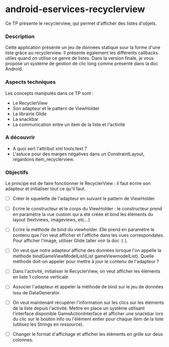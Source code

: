 # android-eservices-recyclerview

Ce TP présente le recyclerview, qui permet d'afficher des listes d'objets.


### Description
Cette application présente un jeu de données statique sour la forme d'une liste grâce au recyclerview.
Il présente également les différents callbacks utiles quand on utilise ce genre de listes.
Dans la version finale, je vous propose un système de gestion de clic long comme présenté dans la doc Android.

### Aspects techniques
Les concepts manipulés dans ce TP sont :
- Le RecyclerView
- Son adapteur et le pattern de ViewHolder
- La librairie Glide
- La snackbar
- La communication entre un item de la liste et l'activité


### A découvrir
- A quoi sert l'attribut xml tools:text ?
- L'astuce pour des marges négatives dans un ConstraintLayout, regardons item_recyclerview.

### Objectifs
Le principe est de faire fonctionner le RecyclerView : il faut écrire son adapteur et initialiser tout ce qu'il faut.
- [ ] Créer le squelette de l'adapteur en suivant le pattern de ViewHolder
- [ ] Ecrire le constructeur et le corps du ViewHolder : le constructeur prend en paramètre la vue custom qui a été créée et bind les éléments du layout (textviews, imageviews, etc...)
- [ ] Ecrire la méthode de bind du viewholder. Elle prend en paramètre le contenu que l'on veut afficher et l'affiche dans les vues correspondates. Pour afficher l'image, utiliser Glide (aller voir la doc :) ). 
- [ ] On veut que notre adapteur affiche des données lorsque l'on appelle la méthode bindGameViewModelList(List<GameViewModel> gameViewmodelList). Quelle méthode doit-on appeler pour mettre à jour le contenu de l'adapteur ?
- [ ] Dans l'activité, initialiser le RecyclerView, on veut afficher les éléments en liste 1 colonne verticale.
- [ ] Associer l'adapteur et appeler la méthode de bind sur le jeu de données issu de DataGenerator.
- [ ] On veut maintenant récupérer l'information sur les clics sur les éléments de la liste depuis l'activité. Mettre en place un système utilisant l'interface disponible GameActionInterface et afficher une snackbar lors du clic sur le bouton info ou l'élément entier pour chaque item de la liste (utilisez les Strings en ressource). 
- [ ] Changer le format d'affichage et afficher les éléments en grille sur deux colonnes.



